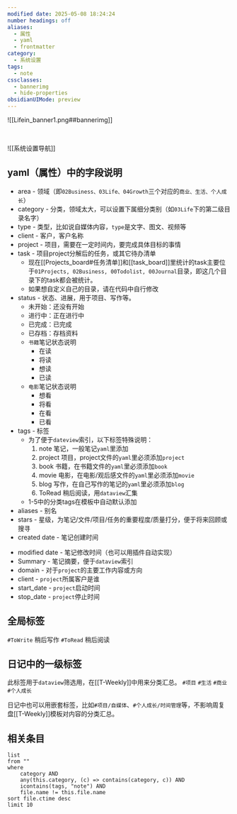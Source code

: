 ```yaml
---
modified date: 2025-05-08 18:24:24
number headings: off
aliases:
  - 属性
  - yaml
  - frontmatter
category:
  - 系统设置
tags:
  - note
cssclasses:
  - bannerimg
  - hide-properties
obsidianUIMode: preview
---
```

![[Lifein_banner1.png##bannerimg]]

<br>

![[系统设置导航]]

## yaml（属性）中的字段说明
* area - 领域（即`02Business、03Life、04Growth`三个对应的`商业、生活、个人成长`）
* category - 分类，领域太大，可以设置下属细分类别（如`03Life`下的第二级目录名字）
* type - 类型，比如说自媒体内容，`type`是文字、图文、视频等
* client - 客户，客户名称
* project - 项目，需要在一定时间内，要完成具体目标的事情
* task  - 项目project分解后的任务，或其它待办清单
	* 现在[[Projects_board#任务清单]]和[[task_board]]里统计的task主要位于`01Projects, 02Business, 00Todolist, 00Journal`目录，即这几个目录下的task都会被统计。
	* 如果想自定义自己的目录，请在代码中自行修改
* status - 状态、进展，用于项目、写作等。
	* 未开始：还没有开始
	* 进行中：正在进行中
	* 已完成：已完成
	* 已存档：存档资料
	* `书籍`笔记状态说明
		* 在读
		* 将读
		* 想读
		* 已读
	* `电影`笔记状态说明
		* 想看
		* 将看
		* 在看
		* 已看
* tags - 标签
	* 为了便于`dateview`索引，以下标签特殊说明：
		1. note 笔记，一般笔记`yaml`里添加
		2. project 项目，project文件的`yaml`里必须添加`project`
		3. book 书籍，在书籍文件的`yaml`里必须添加`book`
		4. movie 电影，在电影/观后感文件的`yaml`里必须添加`movie`
		5. blog 写作，在自己写作的笔记的`yaml`里必须添加`blog`
		6. ToRead 稍后阅读，用`dataview`汇集
	- 1-5中的分类tags在模板中自动默认添加
* aliases - 别名 
* stars - 星级，为笔记/文件/项目/任务的重要程度/质量打分，便于将来回顾或搜寻
* created date - 笔记创建时间
- modified date - 笔记修改时间（也可以用插件自动实现）
- Summary - 笔记摘要，便于`dataview`索引
- domain - 对于`project`的主要工作内容或方向
- client - `project`所属客户是谁
- start_date - `project`启动时间
- stop_date -  `project`停止时间
## 全局标签

`#ToWrite` 稍后写作
`#ToRead` 稍后阅读

## 日记中的一级标签
此标签用于`dataview`筛选用，在[[T-Weekly]]中用来分类汇总。
`#项目`
`#生活`
`#商业`
`#个人成长`

日记中也可以用嵌套标签，比如`#项目/自媒体`、`#个人成长/时间管理`等，不影响周复盘[[T-Weekly]]模板对内容的分类汇总。

## 相关条目

```dataview
list
from ""
where 
    category AND
    any(this.category, (c) => contains(category, c)) AND
    icontains(tags, "note") AND
    file.name != this.file.name
sort file.ctime desc
limit 10
```